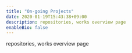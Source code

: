 ```yaml
---
title: "On-going Projects"
date: 2020-01-19T15:43:38+09:00
description: repositories, works overview page
enableBio: false
---
```


repositories, works overview page